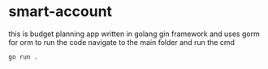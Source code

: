 # smart-account

this is budget planning app written in golang gin framework and uses gorm for orm
to run the code navigate to the main folder and run the cmd

    go run .
